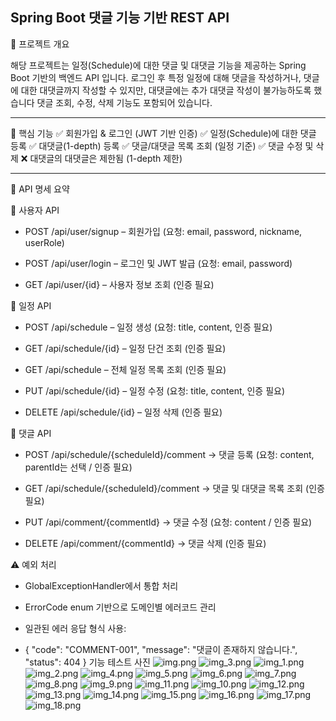 Spring Boot 댓글 기능 기반 REST API
-------------------------------------------------------------------------------------------------------------

📝 프로젝트 개요

해당 프로젝트는 일정(Schedule)에 대한 댓글 및 대댓글 기능을 제공하는 Spring Boot 기반의 백엔드 API 입니다.
로그인 후 특정 일정에 대해 댓글을 작성하거나, 댓글에 대한 대댓글까지 작성할 수 있지만, 대댓글에는 추가 대댓글 작성이 불가능하도록 했습니다
댓글 조회, 수정, 삭제 기능도 포함되어 있습니다.

-------------------------------------------------------------------------------------------------------------

🎯 핵심 기능
✅ 회원가입 & 로그인 (JWT 기반 인증)
✅ 일정(Schedule)에 대한 댓글 등록
✅ 대댓글(1-depth) 등록
✅ 댓글/대댓글 목록 조회 (일정 기준)
✅ 댓글 수정 및 삭제
❌ 대댓글의 대댓글은 제한됨 (1-depth 제한)

-------------------------------------------------------------------------------------------------------------

📮 API 명세 요약

👤 사용자 API

- POST /api/user/signup – 회원가입 (요청: email, password, nickname, userRole)

- POST /api/user/login – 로그인 및 JWT 발급 (요청: email, password)

- GET /api/user/{id} – 사용자 정보 조회 (인증 필요)

📆 일정 API

- POST /api/schedule – 일정 생성 (요청: title, content, 인증 필요)

- GET /api/schedule/{id} – 일정 단건 조회 (인증 필요)

- GET /api/schedule – 전체 일정 목록 조회 (인증 필요)

- PUT /api/schedule/{id} – 일정 수정 (요청: title, content, 인증 필요)

- DELETE /api/schedule/{id} – 일정 삭제 (인증 필요)

💬 댓글 API

- POST /api/schedule/{scheduleId}/comment
→ 댓글 등록 (요청: content, parentId는 선택 / 인증 필요)

- GET /api/schedule/{scheduleId}/comment
→ 댓글 및 대댓글 목록 조회 (인증 필요)

- PUT /api/comment/{commentId}
→ 댓글 수정 (요청: content / 인증 필요)

- DELETE /api/comment/{commentId}
→ 댓글 삭제 (인증 필요)

⚠️ 예외 처리

- GlobalExceptionHandler에서 통합 처리

- ErrorCode enum 기반으로 도메인별 에러코드 관리

- 일관된 에러 응답 형식 사용:
- {
  "code": "COMMENT-001",
  "message": "댓글이 존재하지 않습니다.",
  "status": 404
  }
기능 테스트 사진
![img.png](img.png)
![img_3.png](img_3.png)
![img_1.png](img_1.png)
![img_2.png](img_2.png)
![img_4.png](img_4.png)
![img_5.png](img_5.png)
![img_6.png](img_6.png)
![img_7.png](img_7.png)
![img_8.png](img_8.png)
![img_9.png](img_9.png)
![img_11.png](img_11.png)
![img_10.png](img_10.png)
![img_12.png](img_12.png)
![img_13.png](img_13.png)
![img_14.png](img_14.png)
![img_15.png](img_15.png)
![img_16.png](img_16.png)
![img_17.png](img_17.png)
![img_18.png](img_18.png)
